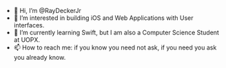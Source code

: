 - 👋 Hi, I’m @RayDeckerJr
- 👀 I’m interested in building iOS and Web Applications with User interfaces.
- 🌱 I’m currently learning Swift, but I am also a Computer Science Student at UOPX.
- 📫 How to reach me: if you know you need not ask, if you need you ask you already know.
